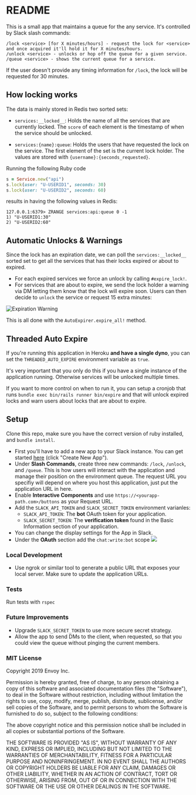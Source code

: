 # README

This is a small app that maintains a queue for the any service. It's controlled by Slack slash commands:

```
/lock <service> [for X minutes/hours] - request the lock for <service> and once acquired it'll hold it for X minutes/hours.
/unlock <service> - unlocks or hop off the queue for a given service.
/queue <service> - shows the current queue for a service.
```

If the user doesn't provide any timing information for `/lock`, the lock will be requested for 30 minutes.

## How locking works

The data is mainly stored in Redis two sorted sets:

* `services:__locked__`: Holds the name of all the services that are currently locked. The `score` of each element is the timestamp of when the service should be unlocked.

* `services:{name}:queue`: Holds the users that have requested the lock on the service. The first element of the set is the current lock holder. The values are stored with `{username}:{seconds_requested}`.

Running the following Ruby code

```ruby
s = Service.new("api")
s.lock(user: "U-USERID1", seconds: 30)
s.lock(user: "U-USERID2", seconds: 60)
```

results in having the following values in Redis:

```
127.0.0.1:6379> ZRANGE services:api:queue 0 -1
1) "U-USERID1:30"
2) "U-USERID2:60"
```

## Automatic Unlocks & Warnings

Since the lock has an expiration date, we can poll the `services:__locked__` sorted set to get all the services that has their locks expired or about to expired.

* For each expired services we force an unlock by calling `#expire_lock!`.
* For services that are about to expire, we send the lock holder a warning via DM letting them know that the lock will expire soon. Users can then decide to `unlock` the service or request 15 extra minutes:

![Expiration Warning](https://cl.ly/95591169ab21/Image%2525202019-04-20%252520at%2525209.39.34%252520PM.png)

This is all done with the `AutoExpirer.expire_all!` method.

## Threaded Auto Expire

If you're running this application in Heroku **and have a single dyno**, you can set the `THREADED_AUTO_EXPIRE` environment variable as `true`.

It's very important that you only do this if you have a single instance of the application running. Otherwise services will be unlocked multiple times.

If you want to more control on when to run it, you can setup a cronjob that runs `bundle exec bin/rails runner bin/expire` and that will unlock expired locks and warn users about locks that are about to expire.


## Setup

Clone this repo, make sure you have the correct version of ruby installed, and `bundle install`.

* First you'll have to add a new app to your Slack instance. You can get started [here](https://api.slack.com/apps) (click "Create New App").
* Under **Slash Commands**, create three new commands: `/lock`, `/unlock`, and `/queue`. This is how users will interact with the application and manage their position on the environment queue. The request URL you specifiy will depend on where you host this application, just put the application URL in here.
* Enable **Interactive Components** and use `https://<yourapp-path.com>/buttons` as your Request URL.
* Add the `SLACK_API_TOKEN` and `SLACK_SECRET_TOKEN` environment varianles:
  * `SLACK_API_TOKEN`: The **bot** OAuth token for your application.
  * `SLACK_SECRET_TOKEN`: The **verification token** found in the Basic Information section of your application.
* You can change the display settings for the App in Slack.
* Under the **OAuth** section add the `chat:write:bot` scope
  ![](https://cl.ly/aafd1ccb705f/Image%2525202019-04-20%252520at%2525209.57.38%252520PM.png)

### Local Development

* Use ngrok or similar tool to generate a public URL that exposes your local server. Make sure to update the application URLs.

### Tests

Run tests with `rspec`

### Future Improvements

* Upgrade `SLACK_SECRET_TOKEN` to use more secure secret strategy.
* Allow the app to send DMs to the client, when requested, so that you could view the queue without pinging the current members.

### MIT License

Copyright 2019 Envoy Inc.

Permission is hereby granted, free of charge, to any person obtaining a copy of this software and associated documentation files (the "Software"), to deal in the Software without restriction, including without limitation the rights to use, copy, modify, merge, publish, distribute, sublicense, and/or sell copies of the Software, and to permit persons to whom the Software is furnished to do so, subject to the following conditions:

The above copyright notice and this permission notice shall be included in all copies or substantial portions of the Software.

THE SOFTWARE IS PROVIDED "AS IS", WITHOUT WARRANTY OF ANY KIND, EXPRESS OR IMPLIED, INCLUDING BUT NOT LIMITED TO THE WARRANTIES OF MERCHANTABILITY, FITNESS FOR A PARTICULAR PURPOSE AND NONINFRINGEMENT. IN NO EVENT SHALL THE AUTHORS OR COPYRIGHT HOLDERS BE LIABLE FOR ANY CLAIM, DAMAGES OR OTHER LIABILITY, WHETHER IN AN ACTION OF CONTRACT, TORT OR OTHERWISE, ARISING FROM, OUT OF OR IN CONNECTION WITH THE SOFTWARE OR THE USE OR OTHER DEALINGS IN THE SOFTWARE.
